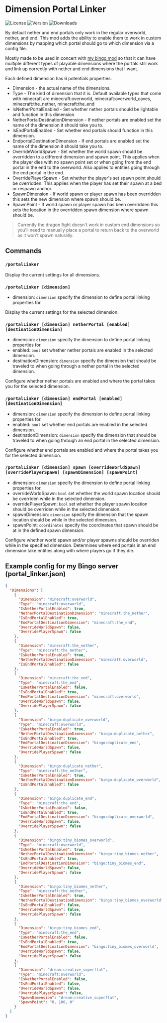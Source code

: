 # Dimension Portal Linker

![License](https://img.shields.io/github/license/Encrypted-Thoughts/DimensionPortalLinker)
![Version](https://img.shields.io/github/v/tag/Encrypted-Thoughts/DimensionPortalLinker)
![Downloads](https://img.shields.io/github/downloads/Encrypted-Thoughts/DimensionPortalLinker/total)

By default nether and end portals only work in the regular overworld, nether, and end. 
This mod adds the ability to enable them to work in custom dimensions by mapping which portal should go to which dimension via a config file.

Mostly made to be used in concert with [my bingo mod](https://github.com/Encrypted-Thoughts/DidSomeoneSayBingo) so that it can have multiple different types of playable dimensions where the portals still work and link up correctly with nether and end dimensions that I want.

Each defined dimension has 6 potentials properties:
- Dimension - the actual name of the dimensions.
- Type - The kind of dimension that it is. Default available types that come with minecraft are minecraft:overworld, minecraft:overworld_caves, minecraft:the_nether, minecraft:the_end
- IsNetherPortalEnabled - Set whether nether portals should be lightable and function in this dimension.
- NetherPortalDestinationDimension - If nether portals are enabled set the name of the dimension it should take you to.
- IsEndPortalEnabled - Set whether end portals should function in this dimension.
- EndportalDestinationDimension - If end portals are enabled set the name of the dimension it should take you to.
- OverrideWorldSpawn - Set whether the world spawn should be overridden to a different dimension and spawn point. This applies when the player dies with no spawn point set or when going from the end portal in the end to the overworld. Also applies to entities going through the end portal in the end.
- OverridePlayerSpawn - Set whether the player's set spawn point should be overridden. This applies when the player has set their spawn at a bed or respawn anchor.
- SpawnDimension - If world spawn or player spawn has been overridden this sets the new dimension where spawn should be.
- SpawnPoint - If world spawn or player spawn has been overridden this sets the location in the overridden spawn dimension where spawn should be.

> Currently the dragon fight doesn't work in custom end dimensions so you'll need to manually place a portal to return back to the overworld as it won't spawn naturally.

## Commands

### `/portalLinker`

Display the current settings for all dimensions.

### `/portalLinker [dimension]`

- dimension: `dimension` specify the dimension to define portal linking properties for.

Display the current settings for the selected dimension.

### `/portalLinker [dimension] netherPortal [enabled] [destinationDimension]`

- dimension: `dimension` specify the dimension to define portal linking properties for.
- enabled: `bool` set whether nether portals are enabled in the selected dimension.
- destinationDimension: `dimension` specify the dimension that should be traveled to when going through a nether portal in the selected dimension.

Configure whether nether portals are enabled and where the portal takes you for the selected dimension.

### `/portalLinker [dimension] endPortal [enabled] [destinationDimension]`

- dimension: `dimension` specify the dimension to define portal linking properties for.
- enabled: `bool` set whether end portals are enabled in the selected dimension.
- destinationDimension: `dimension` specify the dimension that should be traveled to when going through an end portal in the selected dimension.

Configure whether end portals are enabled and where the portal takes you for the selected dimension.

### `/portalLinker [dimension] spawn [overrideWorldSpawn] [overridePlayerSpawn] [spawnDimension] [spawnPoint]`

- dimension: `dimension` specify the dimension to define portal linking properties for.
- overrideWorldSpawn: `bool` set whether the world spawn location should be overriden while in the selected dimension.
- overridePlayerSpawn: `bool` set whether the player spawn location should be overriden while in the selected dimension.
- spawnDimension: `dimension` specify the dimension that the spawn location should be while in the selected dimension.
- spawnPoint: `coordinates` specify the coordinates that spawn should be at in the defined spawn dimension.

Configure whether world spawn and/or player spawns should be overriden while in the specified dimension. Determines where end portals in an end dimension take entities along with where players go if they die.

## Example config for my Bingo server (portal_linker.json)
```json
{
  "Dimensions": [
    {
      "Dimension": "minecraft:overworld",
      "Type": "minecraft:overworld",
      "IsNetherPortalEnabled": true,
      "NetherPortalDestinationDimension": "minecraft:the_nether",
      "IsEndPortalEnabled": true,
      "EndPortalDestinationDimension": "minecraft:the_end",
      "OverrideWorldSpawn": false,
      "OverridePlayerSpawn": false
    },
    {
      "Dimension": "minecraft:the_nether",
      "Type": "minecraft:the_nether",
      "IsNetherPortalEnabled": true,
      "NetherPortalDestinationDimension": "minecraft:overworld",
      "IsEndPortalEnabled": false
    },
    {
      "Dimension": "minecraft:the_end",
      "Type": "minecraft:the_end",
      "IsNetherPortalEnabled": false,
      "IsEndPortalEnabled": true,
      "EndPortalDestinationDimension": "minecraft:overworld",
      "OverrideWorldSpawn": false,
      "OverridePlayerSpawn": false
    },
    {
      "Dimension": "bingo:duplicate_overworld",
      "Type": "minecraft:overworld",
      "IsNetherPortalEnabled": true,
      "NetherPortalDestinationDimension": "bingo:duplicate_nether",
      "IsEndPortalEnabled": true,
      "EndPortalDestinationDimension": "bingo:duplicate_end",
      "OverrideWorldSpawn": false,
      "OverridePlayerSpawn": false
    },
    {
      "Dimension": "bingo:duplicate_nether",
      "Type": "minecraft:the_nether",
      "IsNetherPortalEnabled": true,
      "NetherPortalDestinationDimension": "bingo:duplicate_overworld",
      "IsEndPortalEnabled": false
    },
    {
      "Dimension": "bingo:duplicate_end",
      "Type": "minecraft:the_end",
      "IsNetherPortalEnabled": false,
      "IsEndPortalEnabled": true,
      "EndPortalDestinationDimension": "bingo:duplicate_overworld",
      "OverrideWorldSpawn": false,
      "OverridePlayerSpawn": false
    },
    {
      "Dimension": "bingo:tiny_biomes_overworld",
      "Type": "minecraft:overworld",
      "IsNetherPortalEnabled": true,
      "NetherPortalDestinationDimension": "bingo:tiny_biomes_nether",
      "IsEndPortalEnabled": true,
      "EndPortalDestinationDimension": "bingo:tiny_biomes_end",
      "OverrideWorldSpawn": false,
      "OverridePlayerSpawn": false
    },
    {
      "Dimension": "bingo:tiny_biomes_nether",
      "Type": "minecraft:the_nether",
      "IsNetherPortalEnabled": true,
      "NetherPortalDestinationDimension": "bingo:tiny_biomes_overworld",
      "IsEndPortalEnabled": false,
      "OverrideWorldSpawn": false,
      "OverridePlayerSpawn": false
    },
    {
      "Dimension": "bingo:tiny_biomes_end",
      "Type": "minecraft:the_end",
      "IsNetherPortalEnabled": false,
      "IsEndPortalEnabled": true,
      "EndPortalDestinationDimension": "bingo:tiny_biomes_overworld",
      "OverrideWorldSpawn": false,
      "OverridePlayerSpawn": false
    },
    {
      "Dimension": "dream:creative_superflat",
      "Type": "minecraft:overworld",
      "IsNetherPortalEnabled": false,
      "IsEndPortalEnabled": false,
      "OverrideWorldSpawn": false,
      "OverridePlayerSpawn": false,
      "SpawnDimension": "dream:creative_superflat",
      "SpawnPoint": "0, 100, 0"
    }
  ]
}
```
